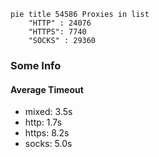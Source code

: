 
```mermaid
pie title 54586 Proxies in list
    "HTTP" : 24076
    "HTTPS": 7740
    "SOCKS" : 29360
```

### Some Info
#### Average Timeout

- mixed: 3.5s
- http: 1.7s
- https: 8.2s
- socks: 5.0s
